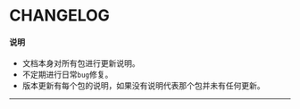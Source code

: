 # CHANGELOG

#### 说明

  * 文档本身对所有包进行更新说明。
  * 不定期进行日常`bug`修复。
  * 版本更新有每个包的说明，如果没有说明代表那个包并未有任何更新。

---
